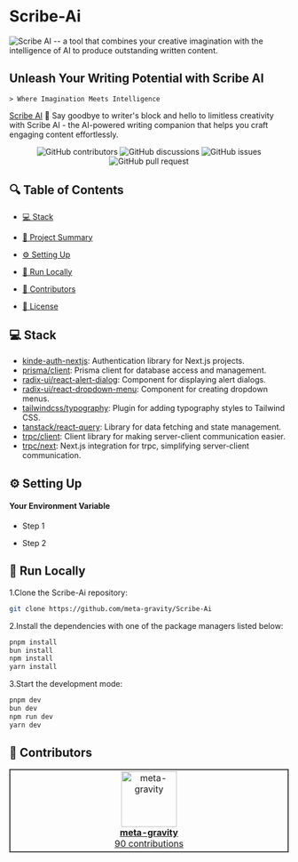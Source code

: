 # Scribe-Ai 

![Scribe AI](https://github.com/meta-gravity/Scribe-Ai/assets/108740247/1cd64752-2d86-4428-9b74-7db9704d9916) -- a tool that combines your creative imagination with the intelligence of AI to produce outstanding written content.



## Unleash Your Writing Potential with Scribe AI

```
> Where Imagination Meets Intelligence
```

[Scribe AI](https://github.com/meta-gravity/Scribe-Ai) 
🤖 Say goodbye to writer's block and hello to limitless creativity with Scribe AI - the AI-powered writing companion that helps you craft engaging content effortlessly.

<p align="center">
<img src="https://img.shields.io/github/contributors/meta-gravity/Scribe-Ai" alt="GitHub contributors" />
<img src="https://img.shields.io/github/discussions/meta-gravity/Scribe-Ai" alt="GitHub discussions" />
<img src="https://img.shields.io/github/issues/meta-gravity/Scribe-Ai" alt="GitHub issues" />
<img src="https://img.shields.io/github/issues-pr/meta-gravity/Scribe-Ai" alt="GitHub pull request" />
</p>

<p></p>
<p></p>

## 🔍 Table of Contents

* [💻 Stack](#stack)

* [📝 Project Summary](#project-summary)

* [⚙️ Setting Up](#setting-up)

* [🚀 Run Locally](#run-locally)

* [🙌 Contributors](#contributors)

* [📄 License](#license)

## 💻 Stack

- [kinde-auth-nextjs](https://github.com/kinde-oss/kinde-auth-nextjs): Authentication library for Next.js projects.
- [prisma/client](https://www.prisma.io/docs/concepts/components/prisma-client): Prisma client for database access and management.
- [radix-ui/react-alert-dialog](https://github.com/radix-ui/react-alert-dialog): Component for displaying alert dialogs.
- [radix-ui/react-dropdown-menu](https://github.com/radix-ui/react-dropdown-menu): Component for creating dropdown menus.
- [tailwindcss/typography](https://github.com/tailwindlabs/tailwindcss-typography): Plugin for adding typography styles to Tailwind CSS.
- [tanstack/react-query](https://react-query.tanstack.com/): Library for data fetching and state management.
- [trpc/client](https://trpc.io/docs/client): Client library for making server-client communication easier.
- [trpc/next](https://trpc.io/docs/next): Next.js integration for trpc, simplifying server-client communication.


## ⚙️ Setting Up

#### Your Environment Variable

- Step 1

- Step 2

## 🚀 Run Locally
1.Clone the Scribe-Ai repository:
```sh
git clone https://github.com/meta-gravity/Scribe-Ai
```
2.Install the dependencies with one of the package managers listed below:
```bash
pnpm install
bun install
npm install
yarn install
```
3.Start the development mode:
```bash
pnpm dev
bun dev
npm run dev
yarn dev
```

## 🙌 Contributors

<table style="border:1px solid #404040;text-align:center;width:100%">
<tr><td style="width:14.29%;border:1px solid #404040;">
        <a href="https://github.com/meta-gravity" spellcheck="false">
          <img src="https://avatars.githubusercontent.com/u/108740247?v=4?s=100" width="100px;" alt="meta-gravity"/>
          <br />
          <b>meta-gravity</b>
        </a>
        <br />
        <a href="https://github.com/meta-gravity/Scribe-Ai/commits?author=meta-gravity" title="Contributions" spellcheck="false">
          90 contributions
        </a>
      </td></table>


